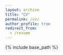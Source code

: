 ```yaml
---
layout: archive
title: "CV"
permalink: /cv/
author_profile: true
redirect_from:
  - /resume
---
```


{% include base_path %}



<!-- <iframe src="https://docs.google.com/viewer?url=https://xwang112358.github.io/files/Xin_Wang_Resume_phd_application.pdf&embedded=true" 
        width="100%" height="800px" style="border:none;"></iframe> -->

<!-- <object data="../files/paper1.pdf" type="application/pdf" width="100%" height="800px">
    <p>Your browser does not support PDFs. <a href="../files/paper1.pdf">Download the PDF</a>.</p>
</object> -->

